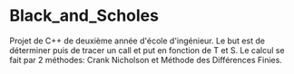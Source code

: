 # Black_and_Scholes

Projet de C++ de deuxième année d'école d'ingénieur. Le but est de déterminer puis de tracer un call et put en fonction de T et S. Le calcul se fait par 2 méthodes: Crank Nicholson et Méthode des Différences Finies.
